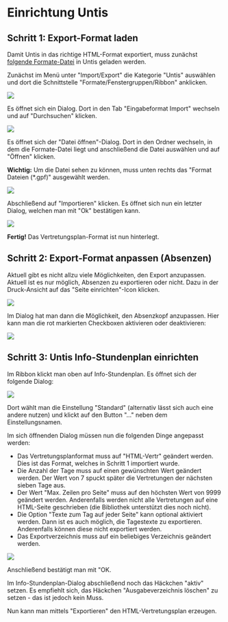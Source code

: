 # Einrichtung Untis

## Schritt 1: Export-Format laden

Damit Untis in das richtige HTML-Format exportiert, muss zunächst [folgende Formate-Datei](vertretungsplan.gpf) in Untis geladen werden.

Zunächst im Menü unter "Import/Export" die Kategorie "Untis" auswählen und dort die Schnittstelle "Formate/Fenstergruppen/Ribbon" anklicken.

![](images/untis-import-1.png)

Es öffnet sich ein Dialog. Dort in den Tab "Eingabeformat Import" wechseln und auf "Durchsuchen" klicken.

![](images/untis-import-2.png)

Es öffnet sich der "Datei öffnen"-Dialog. Dort in den Ordner wechseln, in dem die Formate-Datei liegt und anschließend die Datei auswählen und auf "Öffnen" klicken.

**Wichtig:** Um die Datei sehen zu können, muss unten rechts das "Format Dateien (*.gpf)" ausgewählt werden.

![](images/untis-import-3.png)

Abschließend auf "Importieren" klicken. Es öffnet sich nun ein letzter Dialog, welchen man mit "Ok" bestätigen kann.

![](images/untis-import-4.png)

**Fertig!** Das Vertretungsplan-Format ist nun hinterlegt.

## Schritt 2: Export-Format anpassen (Absenzen)

Aktuell gibt es nicht allzu viele Möglichkeiten, den Export anzupassen. Aktuell ist es nur möglich, Absenzen zu exportieren oder nicht. Dazu in der Druck-Ansicht auf das "Seite einrichten"-Icon klicken.

![](images/untis-anpassen-1.png)

Im Dialog hat man dann die Möglichkeit, den Absenzkopf anzupassen. Hier kann man die rot markierten Checkboxen aktivieren oder deaktivieren:

![](images/untis-anpassen-2.png)

## Schritt 3: Untis Info-Stundenplan einrichten

Im Ribbon klickt man oben auf Info-Stundenplan. Es öffnet sich der folgende Dialog:

![](images/untis-export-1.png)

Dort wählt man die Einstellung "Standard" (alternativ lässt sich auch eine andere nutzen) und klickt auf den Button "..." neben dem Einstellungsnamen.

Im sich öffnenden Dialog müssen nun die folgenden Dinge angepasst werden:

* Das Vertretungsplanformat muss auf "HTML-Vertr" geändert werden. Dies ist das Format, welches in Schritt 1 importiert wurde.
* Die Anzahl der Tage muss auf einen gewünschten Wert geändert werden. Der Wert von 7 spuckt später die Vertretungen der nächsten sieben Tage aus.
* Der Wert "Max. Zeilen pro Seite" muss auf den höchsten Wert von 9999 geändert werden. Anderenfalls werden nicht alle Vertretungen auf eine HTML-Seite geschrieben (die Bibliothek unterstützt dies noch nicht).
* Die Option "Texte zum Tag auf jeder Seite" kann optional aktiviert werden. Dann ist es auch möglich, die Tagestexte zu exportieren. Anderenfalls können diese nicht exportiert werden.
* Das Exportverzeichnis muss auf ein beliebiges Verzeichnis geändert werden.

![](images/untis-export-2.png)

Anschließend bestätigt man mit "OK.

Im Info-Stundenplan-Dialog abschließend noch das Häckchen "aktiv" setzen. Es empfiehlt sich, das Häckchen "Ausgabeverzeichnis löschen" zu setzen - das ist jedoch kein Muss.

Nun kann man mittels "Exportieren" den HTML-Vertretungsplan erzeugen.